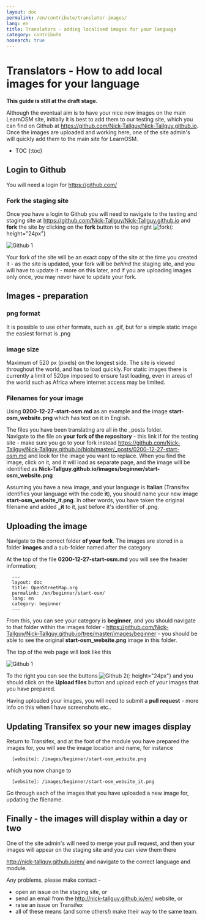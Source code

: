 ```yaml
---
layout: doc
permalink: /en/contribute/translator-images/
lang: en
title: Translators - adding localised images for your language
category: contribute
nosearch: true
---
```


Translators - How to add local images for your language
======================================================

**This guide is still at the draft stage.**

Although the eventual aim is to have your nice new images on the main LearnOSM site, initially it is best to add them to our testing site, which you can find on Github at <https://github.com/Nick-Tallguy/Nick-Tallguy.github.io>. Once the images are uploaded and working here, one of the site admin's will quickly add them to the main site for LearnOSM.

- TOC
{:toc}

Login to Github
-----------------

You will need a login for <https://github.com/>

### Fork the staging site

Once you have a login to Github you will need to navigate to the testing and staging site at <https://github.com/Nick-Tallguy/Nick-Tallguy.github.io>  and **fork** the site by clicking on the **fork** button to the top right ![fork][]{: height="24px"}

![Github 1][]

Your fork of the site will be an exact copy of the site at the time you created it - as the site is updated, your fork will be *behind* the staging site, and you will have to update it - more on this later, and if you are uploading images only once, you may never have to update your fork. 

Images - preparation
--------------------

### png format
It is possible to use other formats, such as .gif, but for a simple static image the easiest format is .png

### image size

Maximum of 520 px (pixels) on the longest side. The site is viewed throughout the world, and has to load quickly. For static images there is currently a limit of 520px imposed to ensure fast loading, even in areas of the world such as Africa where internet access may be limited.  

### Filenames for your image

Using **0200-12-27-start-osm.md** as an example and the image **start-osm_website.png** which has text on it in English.

The files you have been translating are all in the _posts folder.  
Navigate to the file on **your fork of the repository** - this link if for the testing site - make sure you go to your fork instead <https://github.com/Nick-Tallguy/Nick-Tallguy.github.io/blob/master/_posts/0200-12-27-start-osm.md> and look for the image you want to replace. When you find the image, click on it, and it will load as separate page, and the image will be identified as **Nick-Tallguy.github.io/images/beginner/start-osm_website.png**

Assuming you have a new image, and your language is **Italian** (Transifex identifies your language with the code **it**), you should name your new image **start-osm_website_it.png**.  In other words, you have taken the original filename and added **_it** to it, just before it's identifier of .png.

Uploading the image
--------------------

Navigate to the correct folder **of your fork**. The images are stored in a folder **images** and a sub-folder named after the category  

At the top of the file **0200-12-27-start-osm.md** you will see the header information;  

      ---  
      layout: doc
      title: OpenStreetMap.org
      permalink: /en/beginner/start-osm/
      lang: en
      category: beginner
      ---

From this, you can see your category is **beginner**, and you should navigate to that folder within the images folder - <https://github.com/Nick-Tallguy/Nick-Tallguy.github.io/tree/master/images/beginner> - you should be able to see the original **start-osm_website.png** image in this folder. 
 
The top of the web page will look like this

![Github 1][]

To the right you can see the buttons ![Github 2][]{: height="24px"} and you should click on the **Upload files** button and upload each of your images that you have prepared. 

Having uploaded your images, you will need to submit a **pull request** - more info on this when I have screenshots etc..


Updating Transifex so your new images display
---------------------------------------------

Return to Transifex, and at the foot of the module you have prepared the images for, you will see the image location and name, for instance  

      [website]: /images/beginner/start-osm_website.png

which you now change to 

      [website]: /images/beginner/start-osm_website_it.png

Go through each of the images that you have uploaded a new image for, updating the filename.

Finally - the images will display within a day or two
------------------------------------------------------

One of the site admin's will need to merge your pull request, and then your images will appear on the staging site and you can view them there

<http://nick-tallguy.github.io/en/> and navigate to the correct language and module. 

Any problems, please make contact -  

- open an issue on the staging site, or  
- send an email from the <http://nick-tallguy.github.io/en/> website, or  
- raise an issue on Transifex  
- all of these means (and some others!) make their way to the same team. 

[Github 1]: /images/contribute/translate-image-header.png
[Github 2]: /images/contribute/translate-image-upload.png
[fork]: /images/contribute/translate-image-fork.png
[Github 2]: /images/contribute/translate-image-upload.png
